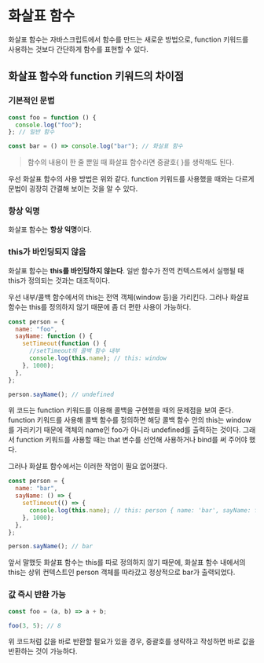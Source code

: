 # 화살표 함수

화살표 함수는 자바스크립트에서 함수를 만드는 새로운 방법으로, function 키워드를 사용하는 것보다 간단하게 함수를 표현할 수 있다.

## 화살표 함수와 function 키워드의 차이점

### 기본적인 문법

```javascript
const foo = function () {
  console.log("foo");
}; // 일반 함수

const bar = () => console.log("bar"); // 화살표 함수
```

> 함수의 내용이 한 줄 뿐일 때 화살표 함수라면 중괄호{ }를 생략해도 된다.

우선 화살표 함수의 사용 방법은 위와 같다. function 키워드를 사용했을 때와는 다르게 문법이 굉장히 간결해 보이는 것을 알 수 있다.

### 항상 익명

화살표 함수는 **항상 익명**이다.

### this가 바인딩되지 않음

화살표 함수는 **this를 바인딩하지 않는다**. 일반 함수가 전역 컨텍스트에서 실행될 때 this가 정의되는 것과는 대조적이다.

우선 내부/콜백 함수에서의 this는 전역 객체(window 등)을 가리킨다. 그러나 화살표 함수는 this를 정의하지 않기 때문에 좀 더 편한 사용이 가능하다.

```javascript
const person = {
  name: "foo",
  sayName: function () {
    setTimeout(function () {
      //setTimeout의 콜백 함수 내부
      console.log(this.name); // this: window
    }, 1000);
  },
};

person.sayName(); // undefined
```

위 코드는 function 키워드를 이용해 콜백을 구현했을 때의 문제점을 보여 준다. function 키워드를 사용해 콜백 함수를 정의하면 해당 콜백 함수 안의 this는 window를 가리키기 때문에 객체의 name인 foo가 아니라 undefined를 출력하는 것이다. 그래서 function 키워드를 사용할 때는 that 변수를 선언해 사용하거나 bind를 써 주어야 했다.

그러나 화살표 함수에서는 이러한 작업이 필요 없어졌다.

```javascript
const person = {
  name: "bar",
  sayName: () => {
    setTimeout(() => {
      console.log(this.name); // this: person { name: 'bar', sayName: function ... }
    }, 1000);
  },
};

person.sayName(); // bar
```

앞서 말했듯 화살표 함수는 this를 따로 정의하지 않기 때문에, 화살표 함수 내에서의 this는 상위 컨텍스트인 person 객체를 따라갔고 정상적으로 bar가 출력되었다.

### 값 즉시 반환 가능

```javascript
const foo = (a, b) => a + b;

foo(3, 5); // 8
```

위 코드처럼 값을 바로 반환할 필요가 있을 경우, 중괄호를 생략하고 작성하면 바로 값을 반환하는 것이 가능하다.
